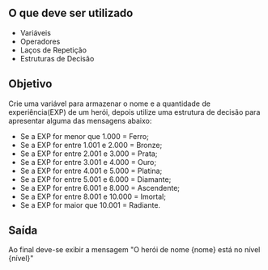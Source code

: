 ## O que deve ser utilizado

- Variáveis
- Operadores
- Laços de Repetição
- Estruturas de Decisão

## Objetivo

Crie uma variável para armazenar o nome e a quantidade de experiência(EXP) de um herói, depois utilize uma estrutura de decisão para apresentar alguma das mensagens abaixo:

- Se a EXP for menor que 1.000 = Ferro;
- Se a EXP for entre 1.001 e 2.000 = Bronze;
- Se a EXP for entre 2.001 e 3.000 = Prata;
- Se a EXP for entre 3.001 e 4.000 = Ouro;
- Se a EXP for entre 4.001 e 5.000 = Platina;
- Se a EXP for entre 5.001 e 6.000 = Diamante;
- Se a EXP for entre 6.001 e 8.000 = Ascendente;
- Se a EXP for entre 8.001 e 10.000 = Imortal;
- Se a EXP for maior que 10.001 = Radiante.

## Saída

Ao final deve-se exibir a mensagem "O herói de nome {nome} está no nível {nível}"